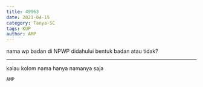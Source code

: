 ```yaml
---
title: 49963
date: 2021-04-15
category: Tanya-SC
tags: KUP
author: AMP
---
```


nama wp badan di NPWP didahului bentuk badan atau tidak?

---

kalau kolom nama hanya namanya saja

`AMP`
